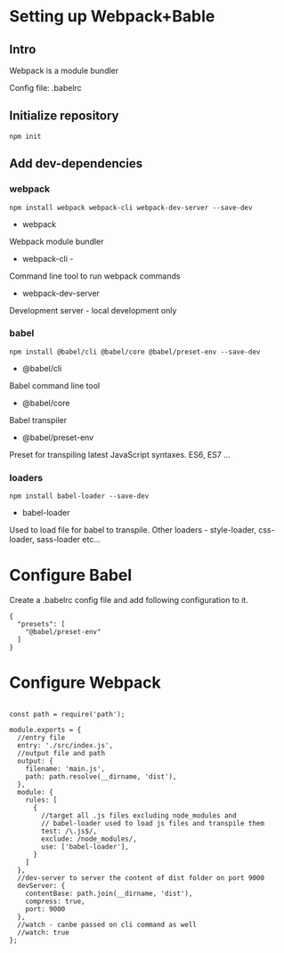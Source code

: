 # Setting up Webpack+Bable

## Intro

Webpack is a module bundler

Config file: .babelrc

## Initialize repository

`npm init`

## Add dev-dependencies

### webpack

`npm install webpack webpack-cli webpack-dev-server --save-dev`

* webpack 

Webpack module bundler

* webpack-cli - 

Command line tool to run webpack commands

* webpack-dev-server

Development server - local development only

### babel

`npm install @babel/cli @babel/core @babel/preset-env --save-dev`

* @babel/cli

Babel command line tool

* @babel/core

Babel transpiler

* @babel/preset-env

Preset for transpiling latest JavaScript syntaxes. ES6, ES7 ...


### loaders

`npm install babel-loader --save-dev`

* babel-loader 

Used to load file for babel to transpile. Other loaders - style-loader, css-loader, sass-loader etc...


# Configure Babel

Create a .babelrc config file and add following configuration to it.

````
{
  "presets": [
    "@babel/preset-env"
  ]
}

````


# Configure Webpack


````

const path = require('path');

module.exports = {
  //entry file
  entry: './src/index.js',
  //output file and path
  output: {
    filename: 'main.js',
    path: path.resolve(__dirname, 'dist'),
  },
  module: {
    rules: [
      {
        //target all .js files excluding node_modules and
        // babel-loader used to load js files and transpile them
        test: /\.js$/,
        exclude: /node_modules/,
        use: ['babel-loader'],
      }
    ]
  },
  //dev-server to server the content of dist folder on port 9000
  devServer: {
    contentBase: path.join(__dirname, 'dist'),
    compress: true,
    port: 9000
  },
  //watch - canbe passed on cli command as well
  //watch: true
};


````


